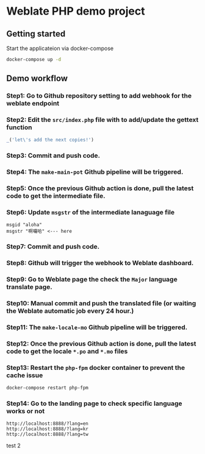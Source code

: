 # Weblate PHP demo project

## Getting started

Start the applicateion via docker-compose 

```bash
docker-compose up -d
```

## Demo workflow

### Step1: Go to Github repository setting to add webhook for the weblate endpoint

### Step2: Edit the `src/index.php` file with to add/update the gettext function

```php
_('let\'s add the next copies!')
```

### Step3: Commit and push code.
### Step4: The `make-main-pot` Github pipeline will be triggered.
### Step5: Once the previous Github action is done, pull the latest code to get the intermediate file.
### Step6: Update `msgstr` of the intermediate lanaguage file

```
msgid "aloha"
msgstr "啊囉哈" <--- here
```

### Step7: Commit and push code.
### Step8: Github will trigger the webhook to Weblate dashboard.
### Step9: Go to Weblate page the check the `Major` language translate page.
### Step10: Manual commit and push the translated file (or waiting the Weblate automatic job every 24 hour.)
### Step11: The `make-locale-mo` Github pipeline will be triggered.
### Step12: Once the previous Github action is done, pull the latest code to get the locale `*.po` and `*.mo` files
### Step13: Restart the `php-fpm` docker container to prevent the cache issue
```bash
docker-compose restart php-fpm
```
### Step14: Go to the landing page to check specific language works or not
```
http://localhost:8888/?lang=en
http://localhost:8888/?lang=kr
http://localhost:8888/?lang=tw
```

test 2